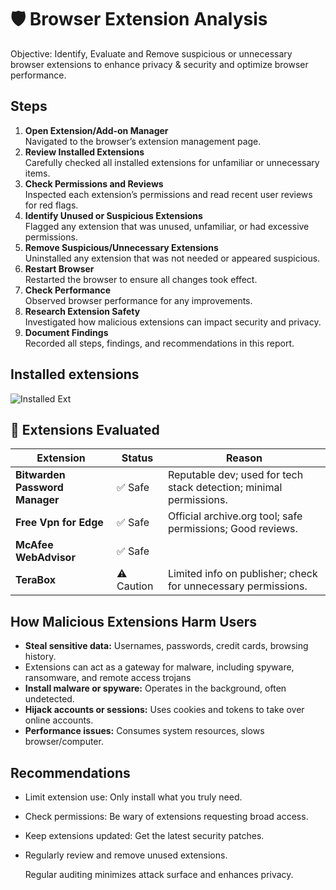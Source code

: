 # 🛡️ Browser Extension Analysis

Objective: Identify, Evaluate and Remove suspicious or unnecessary browser extensions to enhance privacy & security and optimize browser performance.

## Steps

1. **Open Extension/Add-on Manager**  
   Navigated to the browser’s extension management page.
2. **Review Installed Extensions**  
   Carefully checked all installed extensions for unfamiliar or unnecessary items.
3. **Check Permissions and Reviews**  
   Inspected each extension’s permissions and read recent user reviews for red flags.
4. **Identify Unused or Suspicious Extensions**  
   Flagged any extension that was unused, unfamiliar, or had excessive permissions.
5. **Remove Suspicious/Unnecessary Extensions**  
   Uninstalled any extension that was not needed or appeared suspicious.
6. **Restart Browser**  
   Restarted the browser to ensure all changes took effect.
7. **Check Performance**  
   Observed browser performance for any improvements.
8. **Research Extension Safety**  
   Investigated how malicious extensions can impact security and privacy.
9. **Document Findings**  
   Recorded all steps, findings, and recommendations in this report.

## Installed extensions

![Installed Ext](https://github.com/user-attachments/assets/96af1192-fac8-4a7d-b78b-095977024ce2)

## 📌 Extensions Evaluated

| Extension         | Status       | Reason                                                                 |
|------------------|--------------|------------------------------------------------------------------------|
| **Bitwarden Password Manager**  | ✅ Safe | Reputable dev; used for tech stack detection; minimal permissions. |
| **Free Vpn for Edge** | ✅ Safe | Official archive.org tool; safe permissions; Good reviews. |
| **McAfee WebAdvisor** | ✅ Safe | |
| **TeraBox** | ⚠️ Caution | Limited info on publisher; check for unnecessary permissions. |

## How Malicious Extensions Harm Users

- **Steal sensitive data:** Usernames, passwords, credit cards, browsing history.
- Extensions can act as a gateway for malware, including spyware, ransomware, and remote access trojans
- **Install malware or spyware:** Operates in the background, often undetected.
- **Hijack accounts or sessions:** Uses cookies and tokens to take over online accounts.
- **Performance issues:** Consumes system resources, slows browser/computer.

## Recommendations

- Limit extension use: Only install what you truly need.
- Check permissions: Be wary of extensions requesting broad access.
- Keep extensions updated: Get the latest security patches.
- Regularly review and remove unused extensions.

  Regular auditing minimizes attack surface and enhances privacy.


